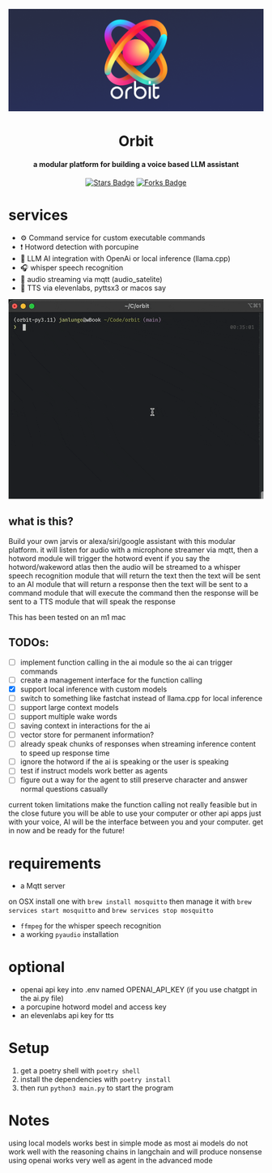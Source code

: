 ![header](./assets/orbit-header.png)
<h1 align="center">Orbit
</h1>
<h4 align="center">
a modular platform for building a voice based LLM assistant</h4>
<p align="center">
    <a href="https://github.com/JanLunge/orbit/stargazers"><img src="https://img.shields.io/github/stars/JanLunge/orbit" alt="Stars Badge"/></a>
    <a href="https://github.com/JanLunge/orbit/network/members"><img src="https://img.shields.io/github/forks/JanLunge/orbit" alt="Forks Badge"/></a>
</p>

# services
* ⚙️ Command service for custom executable commands
* ❗️ Hotword detection with porcupine
* 🧠 LLM AI integration with OpenAi or local inference (llama.cpp)
* 🎧 whisper speech recognition
* 🎤 audio streaming via mqtt (audio_satelite)
* 💬 TTS via elevenlabs, pyttsx3 or macos say

![demo](./assets/demo-shell.gif)

## what is this?
Build your own jarvis or alexa/siri/google assistant with this modular platform. 
it will listen for audio with a microphone streamer via mqtt, 
then a hotword module will trigger the hotword event if you say the hotword/wakeword atlas
then the audio will be streamed to a whisper speech recognition module that will return the text
then the text will be sent to an AI module that will return a response
then the text will be sent to a command module that will execute the command
then the response will be sent to a TTS module that will speak the response

This has been tested on an m1 mac

## TODOs:
- [ ] implement function calling in the ai module so the ai can trigger commands
- [ ] create a management interface for the function calling
- [x] support local inference with custom models
- [ ] switch to something like fastchat instead of llama.cpp for local inference 
- [ ] support large context models
- [ ] support multiple wake words
- [ ] saving context in interactions for the ai
- [ ] vector store for permanent information?
- [ ] already speak chunks of responses when streaming inference content to speed up response time
- [ ] ignore the hotword if the ai is speaking or the user is speaking
- [ ] test if instruct models work better as agents
- [ ] figure out a way for the agent to still preserve character and answer normal questions casually

current token limitations make the function calling not really feasible but in the close future you will be able to use your computer or other api apps just with your voice,
AI will be the interface between you and your computer. get in now and be ready for the future!

# requirements
- a Mqtt server

on OSX install one with `brew install mosquitto` then manage it with `brew services start mosquitto`
and 
`brew services stop mosquitto`
* `ffmpeg` for the whisper speech recognition
* a working `pyaudio` installation

# optional
- openai api key into .env named OPENAI_API_KEY (if you use chatgpt in the ai.py file)
- a porcupine hotword model and access key
- an elevenlabs api key for tts



# Setup
1. get a poetry shell with `poetry shell`
2. install the dependencies with `poetry install`
3. then run `python3 main.py` to start the program

# Notes
using local models works best in simple mode as most ai models do not work well with the reasoning chains in langchain and will produce nonsense
using openai works very well as agent in the advanced mode